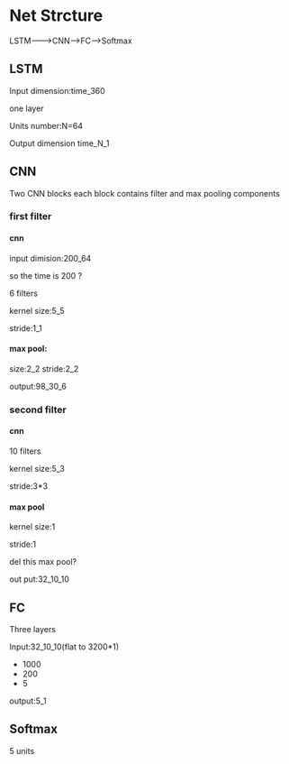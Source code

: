# Net Strcture
LSTM--->CNN-->FC-->Softmax
## LSTM
Input dimension:time_360

one layer

Units number:N=64

Output dimension time_N_1
## CNN
Two CNN blocks
each block contains filter and max pooling components

### first filter
#### cnn
input dimision:200_64

so the time is 200 ?

6 filters

kernel size:5_5

stride:1_1
#### max pool:
size:2_2
stride:2_2

output:98_30_6

### second filter
#### cnn
10 filters

kernel size:5_3

stride:3*3
#### max pool
kernel size:1

stride:1

del this max pool?

out put:32_10_10

## FC
Three layers

Input:32_10_10(flat to 3200*1)

+ 1000
+ 200
+ 5


 output:5_1
## Softmax
 5 units